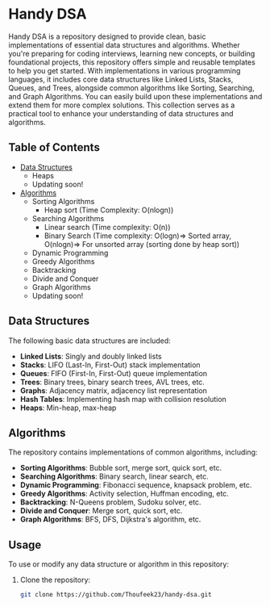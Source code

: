 # Handy DSA

Handy DSA is a repository designed to provide clean, basic implementations of essential data structures and algorithms. Whether you're preparing for coding interviews, learning new concepts, or building foundational projects, this repository offers simple and reusable templates to help you get started. With implementations in various programming languages, it includes core data structures like Linked Lists, Stacks, Queues, and Trees, alongside common algorithms like Sorting, Searching, and Graph Algorithms. You can easily build upon these implementations and extend them for more complex solutions. This collection serves as a practical tool to enhance your understanding of data structures and algorithms.

## Table of Contents

- [Data Structures](#data-structures)
  - Heaps
  - Updating soon!
- [Algorithms](#algorithms)
  - Sorting Algorithms
    - Heap sort (Time Complexity: O(nlogn))
  - Searching Algorithms
    - Linear search (Time complexity: O(n))
    - Binary Search (Time complexity: O(logn)=> Sorted array, O(nlogn)=> For unsorted array (sorting done by heap sort))
  - Dynamic Programming
  - Greedy Algorithms
  - Backtracking
  - Divide and Conquer
  - Graph Algorithms
  - Updating soon!

## Data Structures

The following basic data structures are included:

- **Linked Lists**: Singly and doubly linked lists
- **Stacks**: LIFO (Last-In, First-Out) stack implementation
- **Queues**: FIFO (First-In, First-Out) queue implementation
- **Trees**: Binary trees, binary search trees, AVL trees, etc.
- **Graphs**: Adjacency matrix, adjacency list representation
- **Hash Tables**: Implementing hash map with collision resolution
- **Heaps**: Min-heap, max-heap

## Algorithms

The repository contains implementations of common algorithms, including:

- **Sorting Algorithms**: Bubble sort, merge sort, quick sort, etc.
- **Searching Algorithms**: Binary search, linear search, etc.
- **Dynamic Programming**: Fibonacci sequence, knapsack problem, etc.
- **Greedy Algorithms**: Activity selection, Huffman encoding, etc.
- **Backtracking**: N-Queens problem, Sudoku solver, etc.
- **Divide and Conquer**: Merge sort, quick sort, etc.
- **Graph Algorithms**: BFS, DFS, Dijkstra's algorithm, etc.

## Usage

To use or modify any data structure or algorithm in this repository:

1. Clone the repository:
   ```bash
   git clone https://github.com/Thoufeek23/handy-dsa.git
   ```
